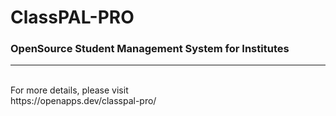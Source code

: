 # ClassPAL-PRO
<h3>OpenSource Student Management System for Institutes</h3>
<hr>
<br>For more details, please visit  
<br>https://openapps.dev/classpal-pro/
